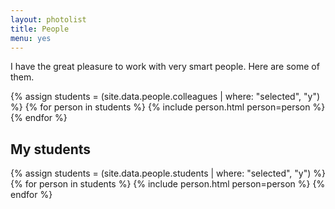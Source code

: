 ```yaml
---
layout: photolist
title: People
menu: yes
---
```



I have the great pleasure to work with very smart people.
Here are some of them.


{% assign students = (site.data.people.colleagues | where: "selected", "y") %}
{% for person in students %}
{% include person.html person=person %}
{% endfor %}


## My students

{% assign students = (site.data.people.students | where: "selected", "y") %}
{% for person in students %}
{% include person.html person=person %}
{% endfor %}
